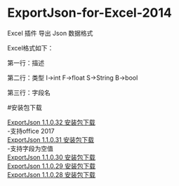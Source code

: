 # ExportJson-for-Excel-2014
Excel 插件 导出 Json 数据格式

Excel格式如下：

第一行：描述

第二行：类型  I->int F->float S->String B->bool

第三行：字段名

#安装包下载

[ExportJson 1.1.0.32 安装包下载](https://raw.githubusercontent.com/wanggan768q/ExportJson-for-Excel-2014/master/Download/ExportJson_1_1_0_32.zip)  
	-支持office 2017  
[ExportJson 1.1.0.31 安装包下载](https://raw.githubusercontent.com/wanggan768q/ExportJson-for-Excel-2014/master/Download/ExportJson_1_1_0_31.zip)  
	-支持字段为空值  
[ExportJson 1.1.0.30 安装包下载](https://raw.githubusercontent.com/wanggan768q/ExportJson-for-Excel-2014/master/Download/ExportJson_1_1_0_30.zip)  
[ExportJson 1.1.0.29 安装包下载](https://raw.githubusercontent.com/wanggan768q/ExportJson-for-Excel-2014/master/Download/ExportJson_1_1_0_29.zip)  
[ExportJson 1.1.0.28 安装包下载](https://raw.githubusercontent.com/wanggan768q/ExportJson-for-Excel-2014/master/Download/ExportJson_1_1_0_28.zip)  


